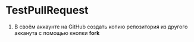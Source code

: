 # TestPullRequest

1. В своём аккаунте на GitHub создать копию репозитория из другого акканута с помощью кнопки **fork**